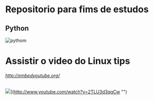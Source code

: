# Repositorio para fims de estudos
## Python 

![pythom](https://external-content.duckduckgo.com/iu/?u=https%3A%2F%2Fwww.freepngimg.com%2Fdownload%2Fandroid%2F72537-icons-python-programming-computer-social-tutorial.png&f=1&nofb=1)
# Assistir o video do Linux tips
###### http://embedyoutube.org/

![](http://img.youtube.com/vi/2TLU3d3qgCw/0.jpg)](http://www.youtube.com/watch?v=2TLU3d3qgCw "")
